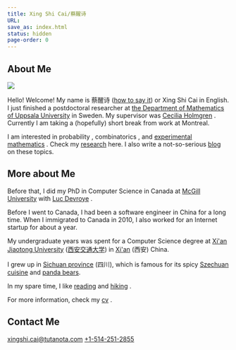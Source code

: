 ```yaml
---
title: Xing Shi Cai/蔡醒诗
URL:
save_as: index.html
status: hidden
page-order: 0
---
```


## About Me

<a style="color: black" href="{filename}/photo/my-photos.md">
<img src="{static}/authors/xing-shi-cai.png" class="heading"></img>
</a>

Hello! Welcome! My name is 蔡醒诗 ([how to say it](https://translate.google.com/#view=home&op=translate&sl=auto&tl=en&text=%E8%94%A1%E9%86%92%E8%AF%97))
or Xing Shi Cai in English.  I just finished a postdoctoral researcher at [the Department of Mathematics of
Uppsala University](https://www.uu.se/en) in Sweden.  My supervisor was [Cecilia
Holmgren](http://katalog.uu.se/profile/?id=N5-824) <i class="fas fa-horse"></i>. Currently I am
taking a (hopefully) short break from work at Montreal.

I am interested in probability <i class="fas fa-dice"></i>, combinatorics <i class="fas fa-chess-queen"></i>, and 
[experimental mathematics](https://en.wikipedia.org/wiki/Experimental_mathematics) <i class="fas fa-flask"></i>.  Check my
[research]({filename}research.md) here. I also write a not-so-serious [blog]({category}math) 
<i class="fas fa-pen-alt"></i>
on these topics.


## More about Me

Before that, I did my PhD <i class="fas fa-graduation-cap"></i> in Computer Science in Canada <i class="fab fa-canadian-maple-leaf"></i>
at [McGill University](http://mcgill.ca) with [Luc Devroye](http://luc.devroye.org/) <i class="fas fa-bicycle"></i>. 


Before I went to Canada, I had been a software engineer <i class="far fa-keyboard"></i> in China for a long time.  When I immigrated
to Canada in 2010, I also worked for an Internet startup for about a year.

My undergraduate years was spent for a Computer Science <i class="fas fa-robot"></i> degree at [Xi'an Jiaotong
University](http://www.xjtu.edu.cn/en/) ([西安交通大学](http://www.xjtu.edu.cn/)) in
[Xi'an](https://en.wikipedia.org/wiki/Xi%27an)
(西安) China.

I grew up in [Sichuan province](http://en.wikipedia.org/wiki/Sichuan) (四川), which is famous for
its spicy [Szechuan cuisine](http://en.wikipedia.org/wiki/Szechuan_cuisine) <i class="fas fa-fish"></i> and [panda
bears](https://en.wikipedia.org/wiki/Sichuan_Giant_Panda_Sanctuaries).

In my spare time, I like
[reading](https://www.goodreads.com/review/list/4410353-xing-shi?order=d&shelf=read) <i class="fab fa-goodreads"></i> and [hiking](https://www.meetup.com/Uppsala-Evening-Hike-Group/) <i class="fab
fa-meetup"></i>.

For more information, check my
[cv]({static}/doc/mycv.pdf) <i class="fas fa-file"></i>.

## Contact Me

<i class="fas fa-envelope"></i>  [xingshi.cai@tutanota.com](mailto:xingshi.cai@tutanota.com)
<i class="fas fa-phone"></i> <a href="tel:+15142512855">+1-514-251-2855</a>
